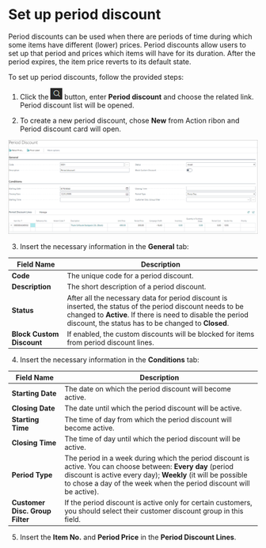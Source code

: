 # Set up period discount

Period discounts can be used when there are periods of time during which some items have different (lower) prices. Period discounts allow users to set up that period and prices which items will have for its duration. After the period expires, the item price reverts to its default state.

To set up period discounts, follow the provided steps:

1. Click the ![Lightbulb that opens the Tell Me feature](../../../images/Icons/Lightbulb_icon.png "Tell Me what you want to do") button, enter **Period discount** and choose the related link.             
   Period discount list will be opened. 

2. To create a new period discount, chose **New** from Action ribon and Period discount card will open.

![period_discount](../images/Period%20discount%20card.PNG)

3. Insert the necessary information in the **General** tab:

| Field Name      | Description |
| ----------- | ----------- |
| **Code**       | The unique code for a period discount.     |
| **Description**   | The short description of a period discount.        |
| **Status**  | After all the necessary data for period discount is inserted, the status of the period discount needs to be changed to **Active**. If there is need to disable the period discount, the status has to be changed to **Closed**. |
| **Block Custom Discount** | If enabled, the custom discounts will be blocked for items from period discount lines. |

4. Insert the necessary information in the **Conditions** tab:

| Field Name      | Description |
| ----------- | ----------- |
| **Starting Date**       | The date on which the period discount will become active.     |
| **Closing Date**   | The date until which the period discount will be active.        |
| **Starting Time**  | The time of day from which the period discount will become active. |
| **Closing Time** | The time of day until which the period discount will be active. |
| **Period Type** | The period in a week during which the period discount is active. You can choose between: **Every day** (period discount is active every day); **Weekly** (it will be possible to chose a day of the week when the period discount will be active). |
| **Customer Disc. Group Filter** | If the period discount is active only for certain customers, you should select their customer discount group in this field.

5. Insert the **Item No.** and **Period Price** in the **Period Discount Lines**.